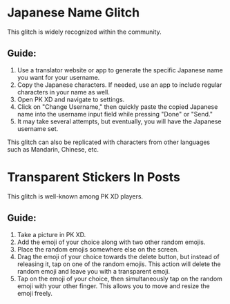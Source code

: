 # Japanese Name Glitch

This glitch is widely recognized within the community.

## Guide:

1. Use a translator website or app to generate the specific Japanese name you want for your username.
2. Copy the Japanese characters. If needed, use an app to include regular characters in your name as well.
3. Open PK XD and navigate to settings.
4. Click on "Change Username," then quickly paste the copied Japanese name into the username input field while pressing "Done" or "Send."
5. It may take several attempts, but eventually, you will have the Japanese username set.

This glitch can also be replicated with characters from other languages such as Mandarin, Chinese, etc.

# Transparent Stickers In Posts

This glitch is well-known among PK XD players.

## Guide:

1. Take a picture in PK XD.
2. Add the emoji of your choice along with two other random emojis.
3. Place the random emojis somewhere else on the screen.
4. Drag the emoji of your choice towards the delete button, but instead of releasing it, tap on one of the random emojis. This action will delete the random emoji and leave you with a transparent emoji.
5. Tap on the emoji of your choice, then simultaneously tap on the random emoji with your other finger. This allows you to move and resize the emoji freely.
